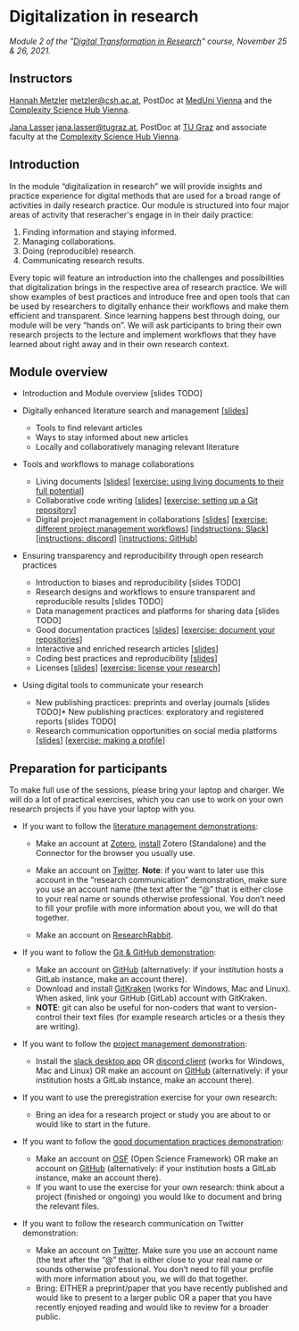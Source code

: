# Digitalization in research
*Module 2 of the "[Digital Transformation in Research](https://www.youtube.com/watch?v=t_S4r1-Gl2U)" course, November 25 & 26, 2021.*



## Instructors
[Hannah Metzler](https://hannahmetzler.eu/) <metzler@csh.ac.at>, PostDoc at [MedUni Vienna](https://www.meduniwien.ac.at/web/) and the [Complexity Science Hub Vienna](https://www.csh.ac.at/).

[Jana Lasser](https://www.janalasser.at/) <jana.lasser@tugraz.at>, PostDoc at [TU Graz](https://www.tugraz.at/home/) and associate faculty at the [Complexity Science Hub Vienna](https://www.csh.ac.at/).

## Introduction
In the module “digitalization in research” we will provide insights and practice experience for digital methods that are used for a broad range of activities in daily research practice. Our module is structured into four major areas of activity that reseracher's engage in in their daily practice: 

1. Finding information and staying informed.
2. Managing collaborations.
3. Doing (reproducible) research.
4. Communicating research results.

Every topic will feature an introduction into the challenges and possibilities that digitalization brings in the respective area of research practice. We will show examples of best practices and introduce free and open tools that can be used by researchers to digitally enhance their workflows and make them efficient and transparent. Since learning happens best through doing, our module will be very “hands on”. We will ask participants to bring their own research projects to the lecture and implement workflows that they have learned about right away and in their own research context.

## Module overview
* Introduction and Module overview [slides TODO]

* Digitally enhanced literature search and management [[slides](https://janalasser.github.io/digitalisation-in-research-module-2/02_literature/index.html#1)]
    * Tools to find relevant articles
    * Ways to stay informed about new articles
    * Locally and collaboratively managing relevant literature 
* Tools and workflows to manage collaborations
    * Living documents [[slides](https://janalasser.github.io/digitalisation-in-research-module-2/03_collaborations/03_01_living_documents/slides/index.html)] [[exercise: using living documents to their full potential](https://janalasser.github.io/digitalisation-in-research-module-2/03_collaborations/03_01_living_documents/slides/index.html#/8)]
    * Collaborative code writing [[slides](https://janalasser.github.io/digitalisation-in-research-module-2/03_collaborations/03_02_collaborative_code_writing/slides/index.html)] [[exercise: setting up a Git repository](https://janalasser.github.io/digitalisation-in-research-module-2/03_collaborations/03_02_collaborative_code_writing/slides/index.html#/7)]
    * Digital project management in collaborations [[slides](https://janalasser.github.io/digitalisation-in-research-module-2/03_collaborations/03_03_project_management/slides/index.html)] [[exercise: different project management workflows](https://janalasser.github.io/digitalisation-in-research-module-2/03_collaborations/03_03_project_management/slides/index.html#/2)] [[indstructions: Slack](https://github.com/JanaLasser/digitalisation-in-research-module-2/blob/main/03_collaborations/03_03_project_management/slack_trello_google_pm.md)] [[instructions: discord](https://github.com/JanaLasser/digitalisation-in-research-module-2/blob/main/03_collaborations/03_03_project_management/discord_asana_dropbox_pm.md)] [[instructions: GitHub](https://github.com/JanaLasser/digitalisation-in-research-module-2/blob/main/03_collaborations/03_03_project_management/github_pm.md)]
* Ensuring transparency and reproducibility through open research practices
    * Introduction to biases and reproducibility [slides TODO] 
    * Research designs and workflows to ensure transparent and reproducible results [slides TODO]
    * Data management practices and platforms for sharing data [slides TODO]
    * Good documentation practices [[slides](https://janalasser.github.io/digitalisation-in-research-module-2/04_transparency_and_reproducibility/04_04_documentation/slides/index.html)] [[exercise: document your repositories](https://janalasser.github.io/digitalisation-in-research-module-2/04_transparency_and_reproducibility/04_04_documentation/slides/index.html#/8)]
    * Interactive and enriched research articles [[slides](https://janalasser.github.io/digitalisation-in-research-module-2/04_transparency_and_reproducibility/04_05_coding_notebooks/slides/index.html)]
    * Coding best practices and reproducibility [[slides](https://janalasser.github.io/digitalisation-in-research-module-2/04_transparency_and_reproducibility/04_06_coding_best_practices/slides/index.html)]
    * Licenses [[slides](https://janalasser.github.io/digitalisation-in-research-module-2/04_transparency_and_reproducibility/04_07_licenses/slides/index.html)] [[exercise: license your research](https://janalasser.github.io/digitalisation-in-research-module-2/04_transparency_and_reproducibility/04_07_licenses/slides/index.html#/20)]

* Using digital tools to communicate your research
    * New publishing practices: preprints and overlay journals [slides TODO]* New publishing practices: exploratory and registered reports [slides TODO]
    * Research communication opportunities on social media platforms [[slides](https://janalasser.github.io/digitalisation-in-research-module-2/05_science_communication/05_04_scicomm_on_social_media/slides/index.html)] [[exercise: making a profile](https://janalasser.github.io/digitalisation-in-research-module-2/05_science_communication/05_04_scicomm_on_social_media/slides/index.html#/4)]

## Preparation for participants
To make full use of the sessions, please bring your laptop and charger. We will do a lot of practical exercises, which you can use to work on your own research projects if you have your laptop with you. 

* If you want to follow the [literature management demonstrations](https://janalasser.github.io/digitalisation-in-research-module-2/02_literature/index.html#1):
    * Make an account at [Zotero](https://www.zotero.org/), [install](https://www.zotero.org/download/) Zotero (Standalone) and the Connector for the browser you usually use.
    * Make an account on [Twitter](https://www.twitter.com). **Note**: if you want to later use this account in the “research communication” demonstration, make sure you use an account name (the text after the “@” that is either close to your real name or sounds otherwise professional. You don’t need to fill your profile with more information about you, we will do that together.

    * Make an account on [ResearchRabbit](https://www.researchrabbit.ai/).

* If you want to follow the [Git & GitHub demonstration](https://janalasser.github.io/digitalisation-in-research-module-2/03_collaborations/03_02_collaborative_code_writing/slides/index.html):
    * Make an account on [GitHub](https://github.com/) (alternatively: if your institution hosts a GitLab instance, make an account there).
    * Download and install [GitKraken](https://www.gitkraken.com/) (works for Windows, Mac and Linux). When asked, link your GitHub (GitLab) account with GitKraken.
    * **NOTE**: git can also be useful for non-coders that want to version-control their text files (for example research articles or a thesis they are writing).

* If you want to follow the [project management demonstration](https://janalasser.github.io/digitalisation-in-research-module-2/03_collaborations/03_03_project_management/slides/index.html):
    * Install the [slack desktop app](https://slack.com/downloads) OR [discord client](https://discord.com/download) (works for Windows, Mac and Linux) OR make an account on [GitHub](https://github.com/) (alternatively: if your institution hosts a GitLab instance, make an account there).

* If you want to use the preregistration exercise for your own research:
    * Bring an idea for a research project or study you are about to or would like to start in the future.

* If you want to follow the [good documentation practices demonstration](https://janalasser.github.io/digitalisation-in-research-module-2/04_transparency_and_reproducibility/04_04_documentation/slides/index.html): 
    * Make an account on [OSF](https://osf.io/) (Open Science Framework) OR make an account on [GitHub](https://github.com/) (alternatively: if your institution hosts a GitLab instance, make an account there).
    * If you want to use the exercise for your own research: think about a project (finished or ongoing) you would like to document and bring the relevant files.

* If you want to follow the research communication on Twitter demonstration:
    * Make an account on [Twitter](https://twitter.com/). Make sure you use an account name (the text after the “@” that is either close to your real name or sounds otherwise professional. You don’t need to fill your profile with more information about you, we will do that together.
    * Bring: EITHER a preprint/paper that you have recently published and would like to present to a larger public OR a paper that you have recently enjoyed reading and would like to review for a broader public.


